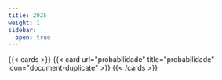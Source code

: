 ```yaml
---
title: 2025
weight: 1
sidebar:
  open: true
---
```


{{< cards >}}
  {{< card url="probabilidade" title="probabilidade" icon="document-duplicate" >}}
{{< /cards >}}
